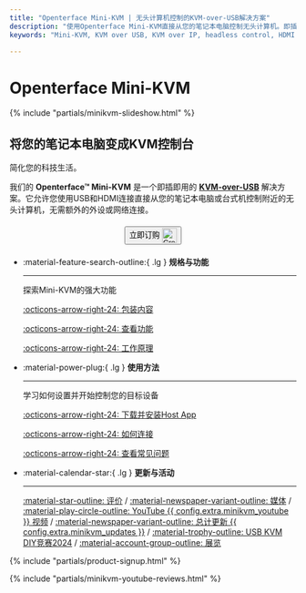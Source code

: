 ```yaml
---
title: "Openterface Mini-KVM | 无头计算机控制的KVM-over-USB解决方案"
description: "使用Openterface Mini-KVM直接从您的笔记本电脑控制无头计算机。即插即用的KVM-over-USB解决方案，支持HDMI，无需网络连接。非常适合开发者、IT专业人员和远程工作站。"
keywords: "Mini-KVM, KVM over USB, KVM over IP, headless control, HDMI KVM, USB KVM, KVM switch, KVM console, usb crash cart adapter, JetKVM, NanoKVM, KiwiKVM, PiKVM, plug and play KVM, VNC, computer peripherals"

---
```


# **Openterface Mini-KVM**

{% include "partials/minikvm-slideshow.html" %}

<div class="slogan-highlight">
  <h2 class="slogan-text">将您的笔记本电脑变成KVM控制台</h2>
  <div class="slogan-subtitle">简化您的科技生活。</div>
</div>

我们的 **Openterface™ Mini-KVM** 是一个即插即用的 [**KVM-over-USB**](/faq/kvm-over-usb/) 解决方案。它允许您使用USB和HDMI连接直接从您的笔记本电脑或台式机控制附近的无头计算机，无需额外的外设或网络连接。

<div style="text-align: center; margin: 20px 0;">
<button class="md-button" onclick="window.location.href='{{ config.extra.minikvm_purchase_link }}'"> 立即订购 <img src="https://assets.openterface.com/images/trademark/crowd-supply.svg" alt="Crowd Supply" style="vertical-align: middle; height: 26px;"></button>
</div>

<div class="grid cards" markdown>

-   :material-feature-search-outline:{ .lg } __规格与功能__

    ---

    探索Mini-KVM的强大功能

    [:octicons-arrow-right-24: 包装内容](/product/minikvm/whats-in-the-box/)

    [:octicons-arrow-right-24: 查看功能](/product/minikvm/features)

    [:octicons-arrow-right-24: 工作原理](/faq/kvm-over-usb/)


-   :material-power-plug:{ .lg } __使用方法__

    ---

    学习如何设置并开始控制您的目标设备

    [:octicons-arrow-right-24: 下载并安装Host App](/app)

    [:octicons-arrow-right-24: 如何连接](/product/minikvm/how-to-connect)

    [:octicons-arrow-right-24: 查看常见问题](/faq)

</div>


<div class="grid cards" markdown>

-   :material-calendar-star:{ .lg } __更新与活动__

    ---

    [:material-star-outline: 评价](/product/minikvm/reviews/testimonials) / [:material-newspaper-variant-outline: 媒体](/product/minikvm/reviews/media) / [:material-play-circle-outline: YouTube {{ config.extra.minikvm_youtube }} 视频](/product/minikvm/reviews/youtube) / [:material-newspaper-variant-outline: 总计更新 {{ config.extra.minikvm_updates }}](/product/minikvm/updates) / [:material-trophy-outline: USB KVM DIY竞赛2024](/product/minikvm/updates) / [:material-account-group-outline: 展览](/product/minikvm/updates)

</div>

{% include "partials/product-signup.html" %}

{% include "partials/minikvm-youtube-reviews.html" %}